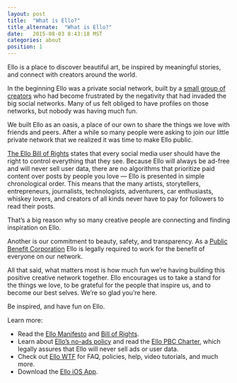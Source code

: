 ```yaml
---
layout: post
title:  "What is Ello?"
title_alternate:  "What is Ello?"
date:   2015-08-03 8:43:18 MST
categories: about
position: 1
---
```


Ello is a place to discover beautiful art, be inspired by meaningful stories, and connect with creators around the world.

In the beginning Ello was a private social network, built by a [small group of creators](/wtf/about/who-created-ello/) who had become frustrated by the negativity that had invaded the big social networks. Many of us felt obliged to have profiles on those networks, but nobody was having much fun. 

We built Ello as an oasis, a place of our own to share the things we love with friends and peers. After a while so many people were asking to join our little private network that we realized it was time to make Ello public.

[The Ello Bill of Rights](https://bill-of-rights.ello.co/) states that every social media user should have the right to control everything that they see. Because Ello will always be ad-free and will never sell user data, there are no algorithms that prioritize paid content over posts by people you love — Ello is presented in simple chronological order. This means that the many artists, storytellers, entrepreneurs, journalists, technologists, adventurers, car enthusiasts, whiskey lovers, and creators of all kinds never have to pay for followers to read their posts. 

That’s a big reason why so many creative people are connecting and finding inspiration on Ello. 

Another is our commitment to beauty, safety, and transparency. As a [Public Benefit Corporation](https://ello.co/wtf/about/pbc/) Ello is legally required to work for the benefit of everyone on our network.

All that said, what matters most is how much fun we’re having building this positive creative network together. Ello encourages us to take a stand for the things we love, to be grateful for the people that inspire us, and to become our best selves. We’re so glad you’re here.

Be inspired, and have fun on Ello.

Learn more:

* Read the [Ello Manifesto](/wtf/about/ello-manifesto/) and [Bill of Rights](https://bill-of-rights.ello.co/).
* Learn about [Ello’s no-ads policy](/wtf/about/ello-tracking-and-your-data/) and read the [Ello PBC Charter](/wtf/about/pbc/), which legally assures that Ello will never sell ads or user data.
* Check out [Ello WTF](/wtf/) for FAQ, policies, help, video tutorials, and much more.
* Download the [Ello iOS App](http://appstore.com/ello/ello).
